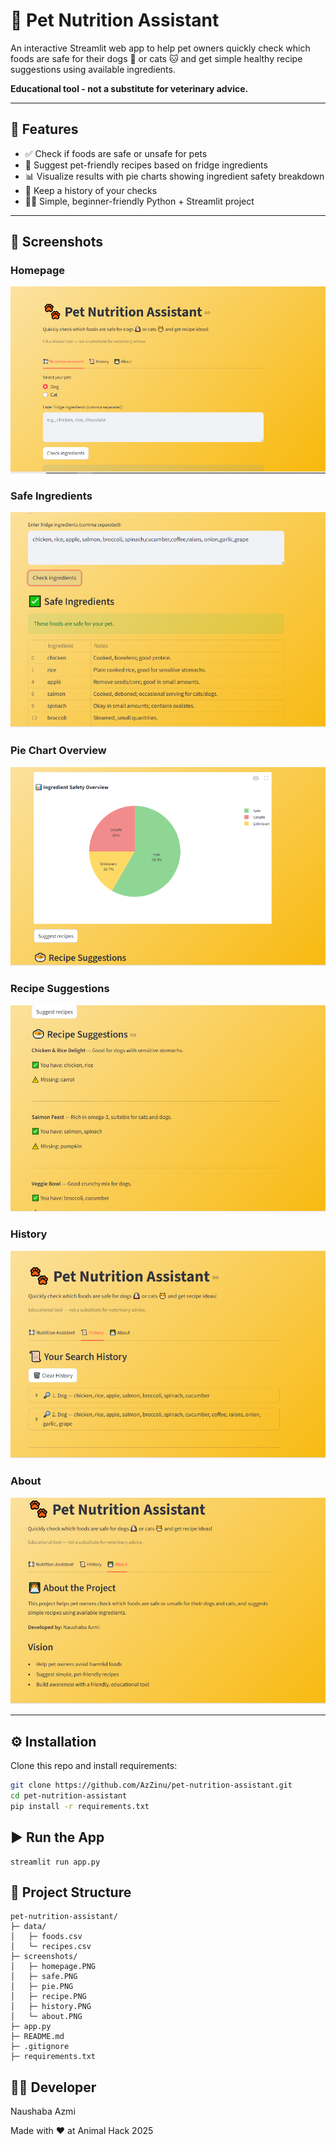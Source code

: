 # 🐾 Pet Nutrition Assistant

An interactive Streamlit web app to help pet owners quickly check which foods are safe for their dogs 🐶 or cats 🐱 and get simple healthy recipe suggestions using available ingredients. 

**Educational tool - not a substitute for veterinary advice.**

---

## 🚀 Features
- ✅ Check if foods are safe or unsafe for pets
- 🍲 Suggest pet-friendly recipes based on fridge ingredients
- 📊 Visualize results with pie charts showing ingredient safety breakdown
- 📜 Keep a history of your checks
- 👩‍💻 Simple, beginner-friendly Python + Streamlit project

---

## 📸 Screenshots
### Homepage
![Homepage](screenshots/homepage.PNG)

### Safe Ingredients
![Safe](screenshots/safe.PNG)

### Pie Chart Overview
![Pie chart](screenshots/pie.PNG)

### Recipe Suggestions
![Recipe](screenshots/recipe.PNG)

### History
![History](screenshots/history.PNG)

### About
![About the project](screenshots/about.PNG)

---

## ⚙️ Installation

Clone this repo and install requirements:

```bash
git clone https://github.com/AzZinu/pet-nutrition-assistant.git
cd pet-nutrition-assistant
pip install -r requirements.txt
```
## ▶️ Run the App
```
streamlit run app.py
```
## 📂 Project Structure

```plaintext
pet-nutrition-assistant/
├─ data/
│   ├─ foods.csv
│   └─ recipes.csv
├─ screenshots/
│   ├─ homepage.PNG
│   ├─ safe.PNG
│   ├─ pie.PNG
│   ├─ recipe.PNG
│   ├─ history.PNG
│   └─ about.PNG
├─ app.py
├─ README.md
├─ .gitignore
├─ requirements.txt
```
## 👩‍💻 Developer

Naushaba Azmi

Made with ❤️ at Animal Hack 2025


